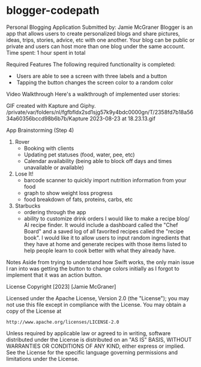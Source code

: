 # blogger-codepath
Personal Blogging Application
Submitted by: Jamie McGraner
Blogger is an app that allows users to create personalized blogs and share pictures, ideas, trips, stories, advice, etc with one another. Your blog can be public or private and users can host more than one blog under the same account.
Time spent: 1 hour spent in total

Required Features
The following required functionality is completed:
*  Users are able to see a screen with three labels and a button
*  Tapping the button changes the screen color to a random color

Video Walkthrough
Here's a walkthrough of implemented user stories:


GIF created with Kapture and Giphy.  /private/var/folders/nl/fgfbfldx2sd1sjg57k9y4bdc0000gn/T/2358fd7b18a5634a60356bccd98b6b7b/Kapture 2023-08-23 at 18.23.13.gif

App Brainstorming (Step 4)
1. Rover
    * Booking with clients
    * Updating pet statuses (food, water, pee, etc)
    * Calendar availability (being able to block off days and times unavailable or available)
2. Lose It!
    * barcode scanner to quickly import nutrition information from your food
    * graph to show weight loss progress
    * food breakdown of fats, proteins, carbs, etc
3. Starbucks
    * ordering through the app
    * ability to customize drink orders
I would like to make a recipe blog/ AI recipe finder. It would include a dashboard called the "Chef Board" and a saved log of all favorited recipes called the "recipe book". I would like it to allow users to input random ingredients that they have at home and generate recipes with those items listed to help people learn to cook better with what they already have.

Notes
Aside from trying to understand how Swift works, the only main issue I ran into was getting the button to change colors initially as I forgot to implement that it was an action button.

License
Copyright [2023] [Jamie McGraner]

Licensed under the Apache License, Version 2.0 (the "License");
you may not use this file except in compliance with the License.
You may obtain a copy of the License at

    http://www.apache.org/licenses/LICENSE-2.0

Unless required by applicable law or agreed to in writing, software
distributed under the License is distributed on an "AS IS" BASIS,
WITHOUT WARRANTIES OR CONDITIONS OF ANY KIND, either express or implied.
See the License for the specific language governing permissions and
limitations under the License.
